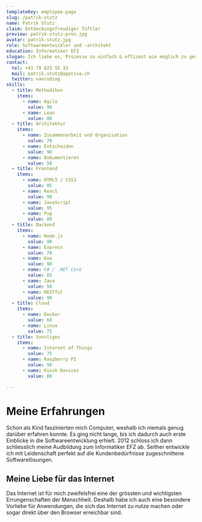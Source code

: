 ```yaml
---
templateKey: employee-page
slug: /patrik-stutz
name: Patrik Stutz
claim: Entdeckungsfreudiger Tüftler
preview: patrik-stutz-prev.jpg
avatar: patrik-stutz.jpg
role: Softwareentwickler und -architekt
education: Informatiker EFZ
slogan: Ich liebe es, Prozesse so einfach & effizent wie möglich zu gestalten und den Menschen dadurch Zeit für wichtigere Dinge zu schenken.
contact:
  tel: +41 78 623 55 33
  mail: patrik.stutz@apptiva.ch
  twitter: vancoding
skills:
  - title: Methodiken
    items:
      - name: Agile
        value: 90
      - name: Lean
        value: 80
  - title: Architektur
    items:
      - name: Zusammenarbeit und Organisation
        value: 70
      - name: Entscheiden
        value: 90
      - name: Dokumentieren
        value: 50
  - title: Frontend
    items:
      - name: HTML5 / CSS3
        value: 85
      - name: React
        value: 90
      - name: JavaScript
        value: 95
      - name: Pug
        value: 80
  - title: Backend
    items:
      - name: Node.js
        value: 90
      - name: Express
        value: 70
      - name: Koa
        value: 90
      - name: C# / .NET Core
        value: 85
      - name: Java
        value: 50
      - name: RESTful
        value: 90
  - title: Cloud
    items:
      - name: Docker
        value: 60
      - name: Linux
        value: 75
  - title: Sonstiges
    items:
      - name: Internet of Things
        value: 75
      - name: Raspberry PI
        value: 90
      - name: Kiosk Devices
        value: 80

---
```


# Meine Erfahrungen

Schon als Kind faszinierten mich Computer, weshalb ich niemals genug darüber erfahren konnte. Es ging nicht lange, bis ich dadurch auch erste Einblicke in die Softwareentwicklung erhielt. 2012 schloss ich dann schliesslich meine Audbildung zum Informatiker EFZ ab. Seither entwickle ich mit Leidenschaft perfekt auf die Kundenbedürfnisse zugeschnittene Softwarelösungen.

## Meine Liebe für das Internet

Das Internet ist für mich zweifelsfrei eine der grössten und wichtigsten Errungenschaften der Menschheit. Deshalb habe ich auch eine besondere Vorliebe für Anwendungen, die sich das Internet zu nutze machen oder sogar direkt über den Browser erreichbar sind.
